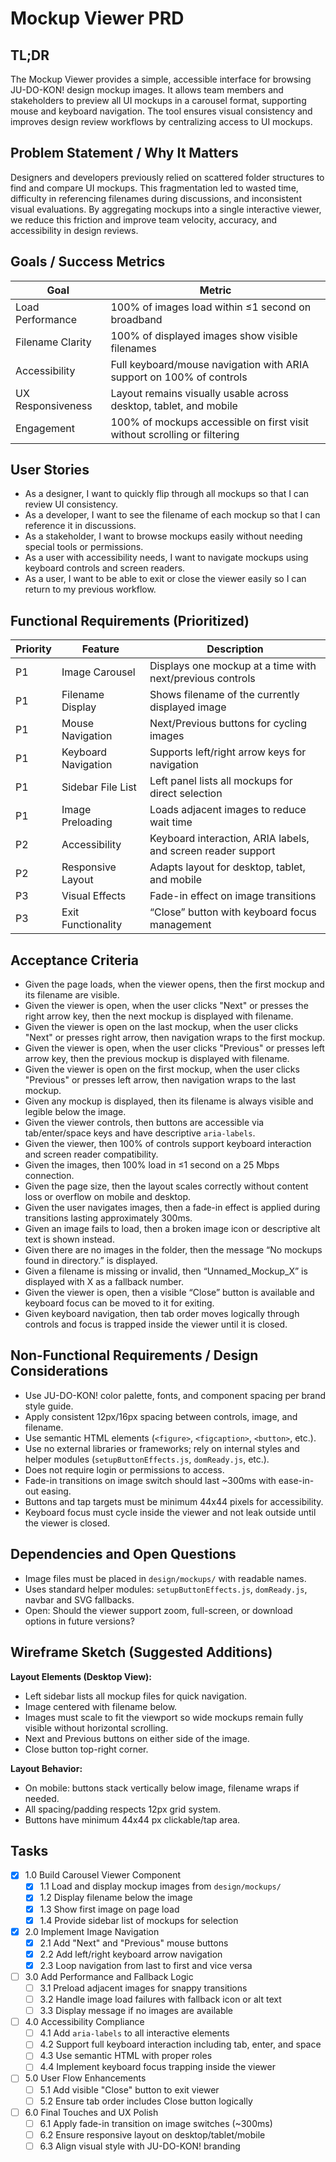 # Mockup Viewer PRD

## TL;DR

The Mockup Viewer provides a simple, accessible interface for browsing JU-DO-KON! design mockup images. It allows team members and stakeholders to preview all UI mockups in a carousel format, supporting mouse and keyboard navigation. The tool ensures visual consistency and improves design review workflows by centralizing access to UI mockups.

## Problem Statement / Why It Matters

Designers and developers previously relied on scattered folder structures to find and compare UI mockups. This fragmentation led to wasted time, difficulty in referencing filenames during discussions, and inconsistent visual evaluations. By aggregating mockups into a single interactive viewer, we reduce this friction and improve team velocity, accuracy, and accessibility in design reviews.

## Goals / Success Metrics

| Goal              | Metric                                                                   |
| ----------------- | ------------------------------------------------------------------------ |
| Load Performance  | 100% of images load within ≤1 second on broadband                        |
| Filename Clarity  | 100% of displayed images show visible filenames                          |
| Accessibility     | Full keyboard/mouse navigation with ARIA support on 100% of controls     |
| UX Responsiveness | Layout remains visually usable across desktop, tablet, and mobile        |
| Engagement        | 100% of mockups accessible on first visit without scrolling or filtering |

## User Stories

- As a designer, I want to quickly flip through all mockups so that I can review UI consistency.
- As a developer, I want to see the filename of each mockup so that I can reference it in discussions.
- As a stakeholder, I want to browse mockups easily without needing special tools or permissions.
- As a user with accessibility needs, I want to navigate mockups using keyboard controls and screen readers.
- As a user, I want to be able to exit or close the viewer easily so I can return to my previous workflow.

## Functional Requirements (Prioritized)

| Priority | Feature             | Description                                                  |
| -------- | ------------------- | ------------------------------------------------------------ |
| P1       | Image Carousel      | Displays one mockup at a time with next/previous controls    |
| P1       | Filename Display    | Shows filename of the currently displayed image              |
| P1       | Mouse Navigation    | Next/Previous buttons for cycling images                     |
| P1       | Keyboard Navigation | Supports left/right arrow keys for navigation                |
| P1       | Sidebar File List   | Left panel lists all mockups for direct selection            |
| P1       | Image Preloading    | Loads adjacent images to reduce wait time                    |
| P2       | Accessibility       | Keyboard interaction, ARIA labels, and screen reader support |
| P2       | Responsive Layout   | Adapts layout for desktop, tablet, and mobile                |
| P3       | Visual Effects      | Fade-in effect on image transitions                          |
| P3       | Exit Functionality  | “Close” button with keyboard focus management                |

## Acceptance Criteria

- Given the page loads, when the viewer opens, then the first mockup and its filename are visible.
- Given the viewer is open, when the user clicks "Next" or presses the right arrow key, then the next mockup is displayed with filename.
- Given the viewer is open on the last mockup, when the user clicks "Next" or presses right arrow, then navigation wraps to the first mockup.
- Given the viewer is open, when the user clicks "Previous" or presses left arrow key, then the previous mockup is displayed with filename.
- Given the viewer is open on the first mockup, when the user clicks "Previous" or presses left arrow, then navigation wraps to the last mockup.
- Given any mockup is displayed, then its filename is always visible and legible below the image.
- Given the viewer controls, then buttons are accessible via tab/enter/space keys and have descriptive `aria-labels`.
- Given the viewer, then 100% of controls support keyboard interaction and screen reader compatibility.
- Given the images, then 100% load in ≤1 second on a 25 Mbps connection.
- Given the page size, then the layout scales correctly without content loss or overflow on mobile and desktop.
- Given the user navigates images, then a fade-in effect is applied during transitions lasting approximately 300ms.
- Given an image fails to load, then a broken image icon or descriptive alt text is shown instead.
- Given there are no images in the folder, then the message “No mockups found in directory.” is displayed.
- Given a filename is missing or invalid, then “Unnamed_Mockup_X” is displayed with X as a fallback number.
- Given the viewer is open, then a visible “Close” button is available and keyboard focus can be moved to it for exiting.
- Given keyboard navigation, then tab order moves logically through controls and focus is trapped inside the viewer until it is closed.

## Non-Functional Requirements / Design Considerations

- Use JU-DO-KON! color palette, fonts, and component spacing per brand style guide.
- Apply consistent 12px/16px spacing between controls, image, and filename.
- Use semantic HTML elements (`<figure>`, `<figcaption>`, `<button>`, etc.).
- Use no external libraries or frameworks; rely on internal styles and helper modules (`setupButtonEffects.js`, `domReady.js`, etc.).
- Does not require login or permissions to access.
- Fade-in transitions on image switch should last ~300ms with ease-in-out easing.
- Buttons and tap targets must be minimum 44x44 pixels for accessibility.
- Keyboard focus must cycle inside the viewer and not leak outside until the viewer is closed.

## Dependencies and Open Questions

- Image files must be placed in `design/mockups/` with readable names.
- Uses standard helper modules: `setupButtonEffects.js`, `domReady.js`, navbar and SVG fallbacks.
- Open: Should the viewer support zoom, full-screen, or download options in future versions?

## Wireframe Sketch (Suggested Additions)

**Layout Elements (Desktop View):**

- Left sidebar lists all mockup files for quick navigation.
- Image centered with filename below.
- Images must scale to fit the viewport so wide mockups remain fully
  visible without horizontal scrolling.
- Next and Previous buttons on either side of the image.
- Close button top-right corner.

**Layout Behavior:**

- On mobile: buttons stack vertically below image, filename wraps if needed.
- All spacing/padding respects 12px grid system.
- Buttons have minimum 44x44 px clickable/tap area.

## Tasks

- [x] 1.0 Build Carousel Viewer Component
  - [x] 1.1 Load and display mockup images from `design/mockups/`
  - [x] 1.2 Display filename below the image
  - [x] 1.3 Show first image on page load
  - [x] 1.4 Provide sidebar list of mockups for selection
- [x] 2.0 Implement Image Navigation
  - [x] 2.1 Add "Next" and "Previous" mouse buttons
  - [x] 2.2 Add left/right keyboard arrow navigation
  - [x] 2.3 Loop navigation from last to first and vice versa
- [ ] 3.0 Add Performance and Fallback Logic
  - [ ] 3.1 Preload adjacent images for snappy transitions
  - [ ] 3.2 Handle image load failures with fallback icon or alt text
  - [ ] 3.3 Display message if no images are available
- [ ] 4.0 Accessibility Compliance
  - [ ] 4.1 Add `aria-labels` to all interactive elements
  - [ ] 4.2 Support full keyboard interaction including tab, enter, and space
  - [ ] 4.3 Use semantic HTML with proper roles
  - [ ] 4.4 Implement keyboard focus trapping inside the viewer
- [ ] 5.0 User Flow Enhancements
  - [ ] 5.1 Add visible "Close" button to exit viewer
  - [ ] 5.2 Ensure tab order includes Close button logically
- [ ] 6.0 Final Touches and UX Polish
  - [ ] 6.1 Apply fade-in transition on image switches (~300ms)
  - [ ] 6.2 Ensure responsive layout on desktop/tablet/mobile
  - [ ] 6.3 Align visual style with JU-DO-KON! branding
